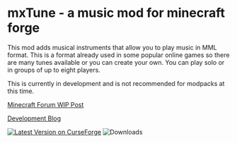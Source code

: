 # mxTune - a music mod for minecraft forge


This mod adds musical instruments that allow you to play music in MML format. This is a format already used in some popular online games so there are many tunes available or you can create your own. You can play solo or in groups of up to eight players.

This is currently in development and is not recommended for modpacks at this time.


[Minecraft Forum WIP Post](http://www.minecraftforum.net/forums/mapping-and-modding/minecraft-mods/wip-mods/2679174-mxtune-a-music-mod-that-lets-you-play-mml-files#c1 "mxTune - a music mod that lets you play MML files")

[Development Blog](https://aeronicamods.blogspot.com/ "mxTune - a music mod for minecraft forge")

[![Latest Version on CurseForge](http://cf.way2muchnoise.eu/versions/245356_latest.svg)](https://minecraft.curseforge.com/projects/mxtune/files)
![Downloads](http://cf.way2muchnoise.eu/245356.svg)
